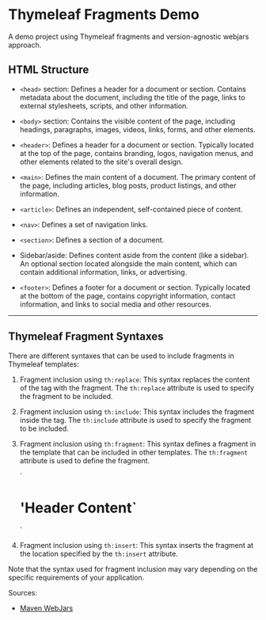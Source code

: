# Thymeleaf Fragments Demo

A demo project using Thymeleaf fragments and version-agnostic webjars approach.

## HTML Structure

- `<head>` section: Defines a header for a document or section. Contains metadata about the document, including the title of the page, links to external stylesheets, scripts, and other information.

- `<body>` section: Contains the visible content of the page, including headings, paragraphs, images, videos, links, forms, and other elements.

- `<header>`: Defines a header for a document or section. Typically located at the top of the page, contains branding, logos, navigation menus, and other elements related to the site's overall design.

- `<main>`: Defines the main content of a document. The primary content of the page, including articles, blog posts, product listings, and other information.

- `<article>`: Defines an independent, self-contained piece of content.

- `<nav>`: Defines a set of navigation links.

- `<section>`: Defines a section of a document.

- Sidebar/aside: Defines content aside from the content (like a sidebar). An optional section located alongside the main content, which can contain additional information, links, or advertising.

- `<footer>`: Defines a footer for a document or section. Typically located at the bottom of the page, contains copyright information, contact information, and links to social media and other resources.

---
## Thymeleaf Fragment Syntaxes

There are different syntaxes that can be used to include fragments in Thymeleaf templates:

1. Fragment inclusion using `th:replace`: This syntax replaces the content of the tag with the fragment. The `th:replace` attribute is used to specify the fragment to be included.

   <div th:replace="fragments/header :: header"></div>

2. Fragment inclusion using `th:include`: This syntax includes the fragment inside the tag. The `th:include` attribute is used to specify the fragment to be included.

   <div th:include="fragments/footer :: footer"></div>

3. Fragment inclusion using `th:fragment`: This syntax defines a fragment in the template that can be included in other templates. The `th:fragment` attribute is used to define the fragment.

   <!-- Define a fragment in the template -->
   <div th:fragment="header">
       `<h1>'Header Content`</h1>`
   </div>

   <!-- Include the fragment in another template -->
   <div th:replace="fragments/header :: header"></div>

4. Fragment inclusion using `th:insert`: This syntax inserts the fragment at the location specified by the `th:insert` attribute.

   <div th:insert="fragments/sidebar :: sidebar"></div>

Note that the syntax used for fragment inclusion may vary depending on the specific requirements of your application.

Sources:
- [Maven WebJars](https://www.baeldung.com/maven-webjars)
